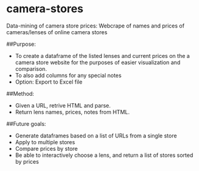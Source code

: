 camera-stores
=============

Data-mining of camera store prices:
Webcrape of names and prices of cameras/lenses of online camera stores


##Purpose:
* To create a dataframe of the listed lenses and current prices on the a camera store website for the purposes of easier visualization and comparison.
* To also add columns for any special notes
* Option: Export to Excel file

##Method:
* Given a URL, retrive HTML and parse.
* Return lens names, prices, notes from HTML.

##Future goals:
* Generate dataframes based on a list of URLs from a single store
* Apply to multiple stores
* Compare prices by store
* Be able to interactively choose a lens, and return a list of stores sorted by prices